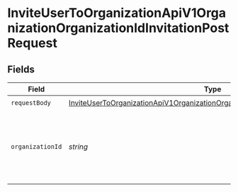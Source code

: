 # InviteUserToOrganizationApiV1OrganizationOrganizationIdInvitationPostRequest


## Fields

| Field                                                                                                                                                                                                 | Type                                                                                                                                                                                                  | Required                                                                                                                                                                                              | Description                                                                                                                                                                                           |
| ----------------------------------------------------------------------------------------------------------------------------------------------------------------------------------------------------- | ----------------------------------------------------------------------------------------------------------------------------------------------------------------------------------------------------- | ----------------------------------------------------------------------------------------------------------------------------------------------------------------------------------------------------- | ----------------------------------------------------------------------------------------------------------------------------------------------------------------------------------------------------- |
| `requestBody`                                                                                                                                                                                         | [InviteUserToOrganizationApiV1OrganizationOrganizationIdInvitationPostUserInvitation](../../models/operations/inviteusertoorganizationapiv1organizationorganizationidinvitationpostuserinvitation.md) | :heavy_check_mark:                                                                                                                                                                                    | N/A                                                                                                                                                                                                   |
| `organizationId`                                                                                                                                                                                      | *string*                                                                                                                                                                                              | :heavy_check_mark:                                                                                                                                                                                    | A unique identifier of the organization. You can obtain it from Get Organization.                                                                                                                     |